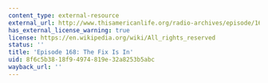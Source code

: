 ```yaml
---
content_type: external-resource
external_url: http://www.thisamericanlife.org/radio-archives/episode/168/the-fix-is-in
has_external_license_warning: true
license: https://en.wikipedia.org/wiki/All_rights_reserved
status: ''
title: 'Episode 168: The Fix Is In'
uid: 8f6c5b38-18f9-4974-819e-32a8253b5abc
wayback_url: ''
---
```

